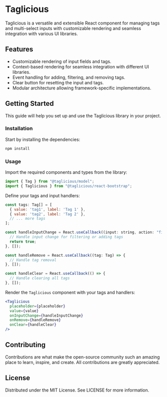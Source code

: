 # Taglicious

Taglicious is a versatile and extensible React component for managing tags and multi-select inputs
with customizable rendering and seamless integration with various UI libraries.

## Features

- Customizable rendering of input fields and tags.
- Context-based rendering for seamless integration with different UI libraries.
- Event handling for adding, filtering, and removing tags.
- Clear button for resetting the input and tags.
- Modular architecture allowing framework-specific implementations.

## Getting Started

This guide will help you set up and use the Taglicious library in your project.

### Installation

Start by installing the dependencies:

```sh
npm install
```

### Usage

Import the required components and types from the library:

```jsx
import { Tag } from "@taglicious/model";
import { Taglicious } from "@taglicious/react-bootstrap";
```

Define your tags and input handlers:

```jsx
const tags: Tag[] = [
  { value: 'tag1', label: 'Tag 1' },
  { value: 'tag2', label: 'Tag 2' },
  // ... more tags
];

const handleInputChange = React.useCallback((input: string, action: "filter" | "add"): boolean => {
  // Handle input change for filtering or adding tags
  return true;
}, []);

const handleRemove = React.useCallback((tag: Tag) => {
  // Handle tag removal
}, []);

const handleClear = React.useCallback(() => {
  // Handle clearing all tags
}, []);
```

Render the `Taglicious` component with your tags and handlers:

```jsx
<Taglicious
  placeholder={placeholder}
  value={value}
  onInputChange={handleInputChange}
  onRemove={handleRemove}
  onClear={handleClear}
/>
```

## Contributing

Contributions are what make the open-source community such an amazing place to learn, inspire, and
create. All contributions are greatly appreciated.

## License

Distributed under the MIT License. See LICENSE for more information.
